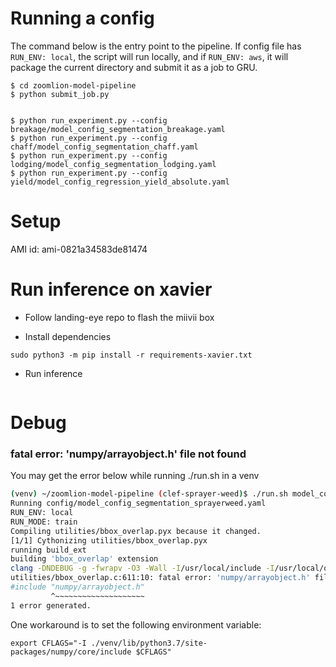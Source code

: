 # Running a config

The command below is the entry point to the pipeline. 
If config file has `RUN_ENV: local`, the script will run locally, and if `RUN_ENV: aws`, 
it will package the current  directory and submit it as a job to GRU.

```
$ cd zoomlion-model-pipeline
$ python submit_job.py 


$ python run_experiment.py --config breakage/model_config_segmentation_breakage.yaml
$ python run_experiment.py --config chaff/model_config_segmentation_chaff.yaml
$ python run_experiment.py --config lodging/model_config_segmentation_lodging.yaml
$ python run_experiment.py --config yield/model_config_regression_yield_absolute.yaml
```

# Setup
AMI id: ami-0821a34583de81474



# Run inference on xavier

* Follow landing-eye repo to flash the miivii box

* Install dependencies
```
sudo python3 -m pip install -r requirements-xavier.txt
```

* Run inference

```

```

# Debug

###  fatal error: 'numpy/arrayobject.h' file not found

You may get the error below while running ./run.sh in a venv

```bash
(venv) ~/zoomlion-model-pipeline (clef-sprayer-weed)$ ./run.sh model_config_segmentation_sprayerweed.yaml 
Running config/model_config_segmentation_sprayerweed.yaml
RUN_ENV: local
RUN_MODE: train
Compiling utilities/bbox_overlap.pyx because it changed.
[1/1] Cythonizing utilities/bbox_overlap.pyx
running build_ext
building 'bbox_overlap' extension
clang -DNDEBUG -g -fwrapv -O3 -Wall -I/usr/local/include -I/usr/local/opt/openssl/include -I/usr/local/opt/sqlite/include -I/Users/suhabebugrara/zoomlion-model-pipeline/venv/include -I/usr/local/Cellar/python/3.7.3/Frameworks/Python.framework/Versions/3.7/include/python3.7m -c utilities/bbox_overlap.c -o build/temp.macosx-10.13-x86_64-3.7/utilities/bbox_overlap.o
utilities/bbox_overlap.c:611:10: fatal error: 'numpy/arrayobject.h' file not found
#include "numpy/arrayobject.h"
         ^~~~~~~~~~~~~~~~~~~~~
1 error generated.

```

One workaround is to set the following environment variable:
```
export CFLAGS="-I ./venv/lib/python3.7/site-packages/numpy/core/include $CFLAGS"
```
